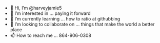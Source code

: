 - 👋 Hi, I’m @harveyjamie5
- 👀 I’m interested in ... paying it forward
- 🌱 I’m currently learning ... how to ratio at githubbing
- 💞️ I’m looking to collaborate on ... things that make the world a better place 
- 📫 How to reach me ... 864-906-0308

<!---
harveyjamie5/harveyjamie5 is a ✨ special ✨ repository because its `README.md` (this file) appears on your GitHub profile.
You can click the Preview link to take a look at your changes.
--->
